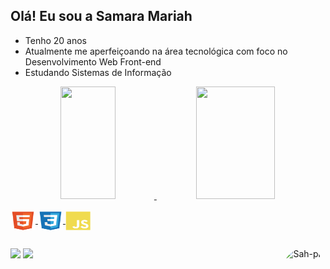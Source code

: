 ## Olá! Eu sou a Samara Mariah 

- Tenho 20 anos 
- Atualmente me aperfeiçoando na área tecnológica com foco no Desenvolvimento Web Front-end
- Estudando Sistemas de Informação

<div align="center">
  <a href="https://github.com/samaramariah">
  <img height="180em" width="42%" src="https://github-readme-stats.vercel.app/api?username=samaramariah&show_icons=true&theme=radical&include_all_commits=true&count_private=true"/>
  <img height="180em" width="50%" src="https://github-readme-stats.vercel.app/api/top-langs/?username=samaramariah&layout=compact&langs_count=7&theme=midnight-purple"/>

    
</div>
<div style="display: inline_block"><br>
 <img align="center" alt="Sah-HTML" height="30" width="40" src="https://raw.githubusercontent.com/devicons/devicon/master/icons/html5/html5-original.svg">
  <img align="center" alt="Sah-CSS" height="30" width="40" src="https://raw.githubusercontent.com/devicons/devicon/master/icons/css3/css3-original.svg">
   <img align="center" alt="Sah-Js" height="30" width="40" src="https://raw.githubusercontent.com/devicons/devicon/master/icons/javascript/javascript-plain.svg">
</div>

##

<div>
  <a href = "mailto:samaramariah16@gmail.com"><img src="https://img.shields.io/badge/-Gmail-%23333?style=for-the-badge&logo=gmail&logoColor=white" target="_blank"></a>
  <a href="https://www.linkedin.com/in/samara-mariah-620b39235/" target="_blank"><img src="https://img.shields.io/badge/-LinkedIn-%230077B5?style=for-the-badge&logo=linkedin&logoColor=white" target="_blank"></a> 
  
  <img align="right" alt="Sah-pic" height="150" style="border-radius:50px;" src="https://i.picasion.com/pic92/04d912556bfeff194248b9557e3493e1.gif">
  
 
 
 
</div>

  
